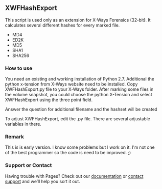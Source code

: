 ## XWFHashExport

This script is used only as an extension for X-Ways Forensics (32-bit).
It calculates several different hashes for every marked file.

- MD4
- ED2K
- MD5
- SHA1
- SHA256

### How to use

You need an existing and working installation of Python 2.7.
Additional the python x-tension from X-Ways website need to be installed.
Copy XWFHashExport.py file to your X-Ways folder. 
After marking some files in the volume snapshot, you could choose the python X-Tension and select 
XWFHashExport using the three point field. 

Answer the question for additional filename and the hashset will be created


To adjust XWFHashExport, edit the .py file. There are several adjustable variables in there.

### Remark

This is is early version. I know some problems but I work on it.
I'm not one of the best programmer so the code is need to be improved. ;)


### Support or Contact

Having trouble with Pages? Check out our [documentation](https://help.github.com/categories/github-pages-basics/) or [contact support](https://github.com/contact) and we’ll help you sort it out.
